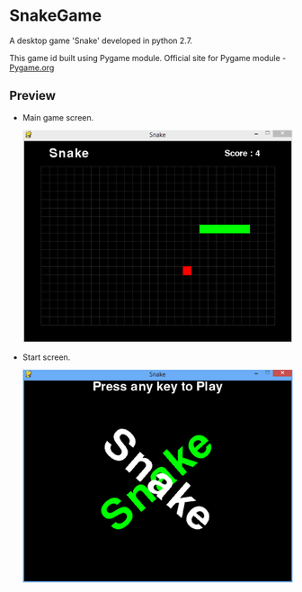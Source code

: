 SnakeGame
=========
A desktop game 'Snake' developed in python 2.7.

This game id built using Pygame module.
Official site for Pygame module - [Pygame.org](http://www.pygame.org/)

Preview
-------
* Main game screen.

  ![Demo](preview.png)

* Start screen.

  ![Demo](start_screen.PNG)

